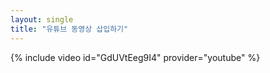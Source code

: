```yaml
---
layout: single
title: "유튜브 동영상 삽입하기" 
---
```


{% include video id="GdUVtEeg9I4" provider="youtube" %}
